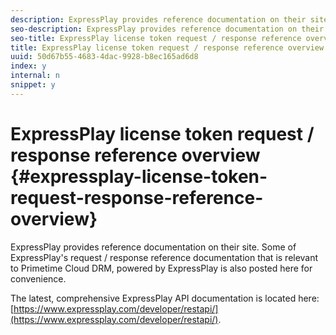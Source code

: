 ```yaml
---
description: ExpressPlay provides reference documentation on their site. Some of ExpressPlay's request / response reference documentation that is relevant to Primetime Cloud DRM, powered by ExpressPlay is also posted here for convenience.
seo-description: ExpressPlay provides reference documentation on their site. Some of ExpressPlay's request / response reference documentation that is relevant to Primetime Cloud DRM, powered by ExpressPlay is also posted here for convenience.
seo-title: ExpressPlay license token request / response reference overview
title: ExpressPlay license token request / response reference overview
uuid: 50d67b55-4683-4dac-9928-b8ec165ad6d8
index: y
internal: n
snippet: y
---
```


# ExpressPlay license token request / response reference overview {#expressplay-license-token-request-response-reference-overview}

ExpressPlay provides reference documentation on their site. Some of ExpressPlay's request / response reference documentation that is relevant to Primetime Cloud DRM, powered by ExpressPlay is also posted here for convenience.

The latest, comprehensive ExpressPlay API documentation is located here: [https://www.expressplay.com/developer/restapi/](https://www.expressplay.com/developer/restapi/). 
